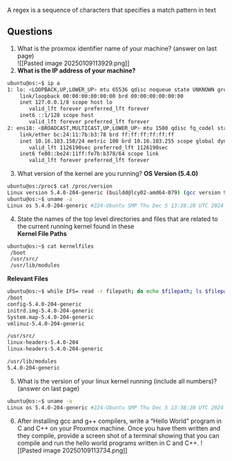  A regex is a sequence of characters that specifies a match pattern in text
## Questions
1. What is the proxmox identifier name of your machine? (answer on last page)  
 ![[Pasted image 20250109113929.png]]
2. **What is the IP address of your machine?** 
```bash
ubuntu@os:~$ ip a
1: lo: <LOOPBACK,UP,LOWER_UP> mtu 65536 qdisc noqueue state UNKNOWN group default qlen 1000
    link/loopback 00:00:00:00:00:00 brd 00:00:00:00:00:00
    inet 127.0.0.1/8 scope host lo
       valid_lft forever preferred_lft forever
    inet6 ::1/128 scope host
       valid_lft forever preferred_lft forever
2: ens18: <BROADCAST,MULTICAST,UP,LOWER_UP> mtu 1500 qdisc fq_codel state UP group default qlen 1000
    link/ether bc:24:11:7b:b3:78 brd ff:ff:ff:ff:ff:ff
    inet 10.16.103.150/24 metric 100 brd 10.16.103.255 scope global dynamic ens18
       valid_lft 1126190sec preferred_lft 1126190sec
    inet6 fe80::be24:11ff:fe7b:b378/64 scope link
       valid_lft forever preferred_lft forever

```

3. What version of the kernel are you running?
**OS Version (5.4.0)**
```bash 
ubuntu@os:/proc$ cat /proc/version
Linux version 5.4.0-204-generic (buildd@lcy02-amd64-079) (gcc version 9.4.0 (Ubuntu 9.4.0-1ubuntu1~20.04.2)) #224-Ubuntu SMP Thu Dec 5 13:38:28 UTC 2024
ubuntu@os:~$ uname -a
Linux os 5.4.0-204-generic #224-Ubuntu SMP Thu Dec 5 13:38:28 UTC 2024 x86_64 x86_64 x86_64 GNU/Linux

```
4. State the names of the top level directories and files that are related to the current running kernel found in these  
**Kernel File Paths**
```bash
ubuntu@os:~$ cat kernelfiles
 /boot
 /usr/src/
 /usr/lib/modules
```

**Relevant Files**
```bash
ubuntu@os:~$ while IFS= read -r filepath; do echo $filepath; ls $filepath  | grep 5.4.0; echo  ; done < kernelfiles
/boot
config-5.4.0-204-generic
initrd.img-5.4.0-204-generic
System.map-5.4.0-204-generic
vmlinuz-5.4.0-204-generic

/usr/src/
linux-headers-5.4.0-204
linux-headers-5.4.0-204-generic

/usr/lib/modules
5.4.0-204-generic
```
5. What is the version of your linux kernel running (include all numbers)? (answer on last page)
```bash
ubuntu@os:~$ uname -a
Linux os 5.4.0-204-generic #224-Ubuntu SMP Thu Dec 5 13:38:28 UTC 2024 x86_64 x86_64 x86_64 GNU/Linux
```

6. After installing gcc and g++ compilers, write a “Hello World” program in C and C++ on your Proxmox   machine. Once you have them written and they compile, provide a screen shot of a terminal showing that you  can compile and run the hello world programs written in C and C++.
![[Pasted image 20250109113734.png]]